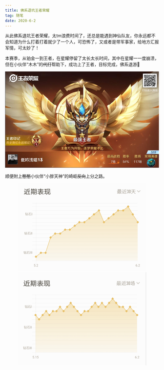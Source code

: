 ```yaml
---
title: 佛系退坑王者荣耀
tag: 随笔
date: 2020-6-2
---
```


从此佛系退坑王者荣耀，太tm浪费时间了，还总是能遇到神仙队友，你永远都不会知道为什么打着打着就少了一个人，可恐怖了，又或者是带军事家，给地方汇报军情，可太妙了！

本赛季，从铂金一到王者，在星耀停留了太长太长时间，其中在星耀一一度崩溃，但在小伙伴“木木”的~~代打~~帮助下，成功上了王者，目标完成，佛系退游👐

<center><img src="佛系退坑王者荣耀\王者.jpg" alt="王者" style="zoom: 67%;" /></center>

顺便附上~~憨憨~~小伙伴“小胖天神”的崎岖~~反向~~上分之路。

<center><img src="佛系退坑王者荣耀\小胖天神2.png" alt="小胖天神2" style="zoom:67%;" /><img src="佛系退坑王者荣耀\小胖天神1.png" alt="小胖天神1" style="zoom:67%;" /></center>